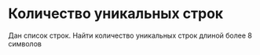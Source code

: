 # Количество уникальных строк

Дан список строк. Найти количество уникальных строк длиной более 8 символов